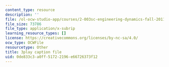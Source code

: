 ```yaml
---
content_type: resource
description: ''
file: /ol-ocw-studio-app/courses/2-003sc-engineering-dynamics-fall-2011/0de833c3a0ff51722196e66726373f12_d00XI_UTKQo.srt
file_size: 73786
file_type: application/x-subrip
learning_resource_types: []
license: https://creativecommons.org/licenses/by-nc-sa/4.0/
ocw_type: OCWFile
resourcetype: Other
title: 3play caption file
uid: 0de833c3-a0ff-5172-2196-e66726373f12
---
```

